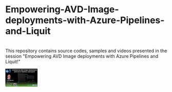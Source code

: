 # Empowering-AVD-Image-deployments-with-Azure-Pipelines-and-Liquit
\
This repository contains source codes, samples and videos presented in the session "Empowering AVD Image deployments with Azure Pipelines and Liquit!"

<img align="center" src="https://github.com/fberson/Empowering-AVD-Image-deployments-with-Azure-Pipelines-and-Liquit/blob/main/Empowering%20AVD%20Image%20deployments%20with%20Azure%20Pipelines%20and%20Liquit!.jpg" width=100>


